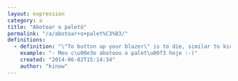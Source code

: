 ```yaml
---
layout: expression
category: a
title: "Abotoar o paletó"
permalink: "/a/abotoar+o+palet%C3%B3/"
definitions:
  - definition: "\"To button up your blazer\" is to die, similar to kick the bucket."
    example: "- Meu c\u00e3o abotoou o palet\u00f3 hoje :-("
    created: "2014-06-02T15:14:34"
    author: "kinow"
---
```

